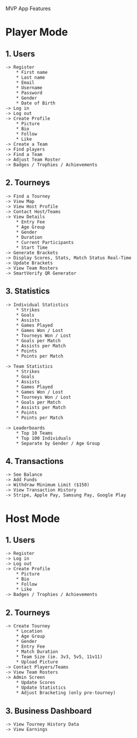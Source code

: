 MVP App Features

# Player Mode

## 1. Users

    -> Register
        * First name
        * Last name
        * Email
        * Username
        * Password
        * Gender
        * Date of Birth
    -> Log in  
    -> Log out  
    -> Create Profile
        * Picture
        * Bio
        * Follow
        * Like
    -> Create a Team  
    -> Find players  
    -> Find a Team
    -> Adjust Team Roster
    -> Badges / Trophies / Achievements


## 2. Tourneys
    -> Find a Tourney
    -> View Map
    -> View Host Profile
    -> Contact Host/Teams
    -> View Details
        * Entry Fee
        * Age Group
        * Gender
        * Duration  
        * Current Participants
        * Start Time
    -> Generate Brackets
    -> Display Scores, Stats, Match Status Real-Time
    -> Update Brackets
    -> View Team Rosters
    -> SmartVerify QR Generator

## 3. Statistics

    -> Individual Statistics  
        * Strikes
        * Goals
        * Assists
        * Games Played
        * Games Won / Lost
        * Tourneys Won / Lost
        * Goals per Match
        * Assists per Match
        * Points
        * Points per Match

    -> Team Statistics
        * Strikes
        * Goals
        * Assists
        * Games Played
        * Games Won / Lost
        * Tourneys Won / Lost
        * Goals per Match
        * Assists per Match
        * Points
        * Points per Match

    -> Leaderboards
        * Top 10 Teams
        * Top 100 Individuals
        * Separate by Gender / Age Group

## 4. Transactions
    -> See Balance
    -> Add Funds
    -> Withdraw Minimum Limit ($150)
    -> View Transaction History
    -> Stripe, Apple Pay, Samsung Pay, Google Play

# Host Mode

## 1. Users

    -> Register  
    -> Log in  
    -> Log out  
    -> Create Profile
        * Picture
        * Bio
        * Follow
        * Like 
    -> Badges / Trophies / Achievements

## 2. Tourneys

    -> Create Tourney
        * Location
        * Age Group
        * Gender
        * Entry Fee
        * Match Duration
        * Team Size (ie. 3v3, 5v5, 11v11)
        * Upload Picture
    -> Contact Players/Teams
    -> View Team Rosters
    -> Admin Screen
        * Update Scores
        * Update Statistics
        * Adjust Bracketing (only pre-tourney)

## 3. Business Dashboard
    -> View Tourney History Data
    -> View Earnings